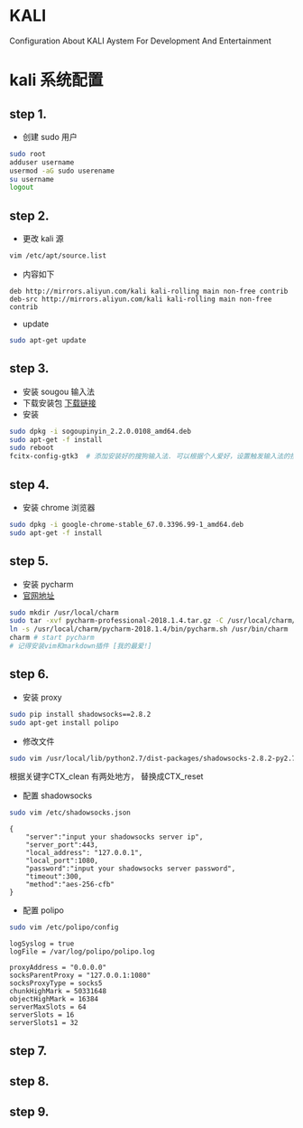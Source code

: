 # KALI
 Configuration About KALI Aystem For Development And Entertainment
# kali 系统配置


## step 1.

- 创建 sudo 用户
```bash
sudo root
adduser username
usermod -aG sudo userename
su username
logout

```

## step 2.
- 更改 kali 源
```bash
vim /etc/apt/source.list

```
- 内容如下
```angular2html
deb http://mirrors.aliyun.com/kali kali-rolling main non-free contrib
deb-src http://mirrors.aliyun.com/kali kali-rolling main non-free contrib

```
- update 
```bash
sudo apt-get update

```
## step 3.
- 安装 sougou 输入法
- 下载安装包 [下载链接](https://pinyin.sogou.com/linux/)
- 安装
```bash
sudo dpkg -i sogoupinyin_2.2.0.0108_amd64.deb
sudo apt-get -f install
sudo reboot
fcitx-config-gtk3  # 添加安装好的搜狗输入法. 可以根据个人爱好，设置触发输入法的按键， 个人喜欢用shift键

```

## step 4.
- 安装 chrome 浏览器
```bash
sudo dpkg -i google-chrome-stable_67.0.3396.99-1_amd64.deb
sudo apt-get -f install

```

## step 5.
- 安装 pycharm
- [官网地址](http://www.jetbrains.com/pycharm/)
```bash
sudo mkdir /usr/local/charm
sudo tar -xvf pycharm-professional-2018.1.4.tar.gz -C /usr/local/charm/
ln -s /usr/local/charm/pycharm-2018.1.4/bin/pycharm.sh /usr/bin/charm
charm # start pycharm
# 记得安装vim和markdown插件 [我的最爱!]

```

## step 6.
- 安装 proxy
```bash
sudo pip install shadowsocks==2.8.2
sudo apt-get install polipo

```
- 修改文件
```bash
sudo vim /usr/local/lib/python2.7/dist-packages/shadowsocks-2.8.2-py2.7.egg/shadowsocks/crypto/openssl.py
```

<p>
根据关键字CTX_clean 有两处地方， 替换成CTX_reset
</p>

- 配置 shadowsocks
```bash
sudo vim /etc/shadowsocks.json
```

```angular2html
{
    "server":"input your shadowsocks server ip",
    "server_port":443,
    "local_address": "127.0.0.1",
    "local_port":1080,
    "password":"input your shadowsocks server password",
    "timeout":300,
    "method":"aes-256-cfb"
}

```

- 配置 polipo
```bash
sudo vim /etc/polipo/config
```
```angular2html
logSyslog = true
logFile = /var/log/polipo/polipo.log
      
proxyAddress = "0.0.0.0"  
socksParentProxy = "127.0.0.1:1080"  
socksProxyType = socks5  
chunkHighMark = 50331648  
objectHighMark = 16384  
serverMaxSlots = 64  
serverSlots = 16  
serverSlots1 = 32

```


## step 7.
## step 8.
## step 9.
